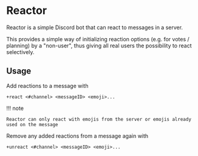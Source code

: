 # Reactor

Reactor is a simple Discord bot that can react to messages in a server.

This provides a simple way of initializing reaction options (e.g. for votes / planning) by a "non-user",
thus giving all real users the possibility to react selectively.

## Usage

Add reactions to a message with
```
+react <#channel> <messageID> <emoji>...
```

!!! note

    Reactor can only react with emojis from the server or emojis already used on the message


Remove any added reactions from a message again with
```
+unreact <#channel> <messageID> <emoji>...
```
